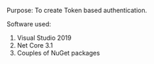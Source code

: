 Purpose: To create Token based authentication.

Software used:
1. Visual Studio 2019 
2. Net Core 3.1
3. Couples of NuGet packages
